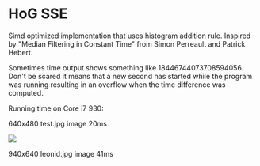HoG SSE
=======

Simd optimized implementation that uses histogram addition rule. Inspired by "Median Filtering in Constant Time" from Simon Perreault and Patrick Hebert.

Sometimes time output shows something like 18446744073708594056. Don't be scared it means that a new second has started while the program was running resulting in an overflow when the time difference was computed.

Running time on Core i7 930:

640x480 test.jpg image 20ms

![](https://github.com/ivanaslamov/HoG_SSE/blob/master/outputs/test0.jpg?raw=true)

940x640 leonid.jpg image 41ms
